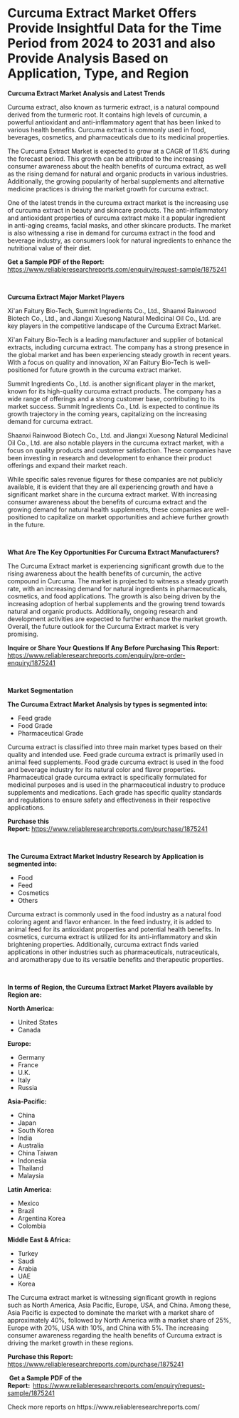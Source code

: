 <p><h1>Curcuma Extract Market Offers Provide Insightful Data for the Time Period from 2024 to 2031 and also Provide Analysis Based on Application, Type, and Region</h1></p><p><strong>Curcuma Extract Market Analysis and Latest Trends</strong></p>
<p><p>Curcuma extract, also known as turmeric extract, is a natural compound derived from the turmeric root. It contains high levels of curcumin, a powerful antioxidant and anti-inflammatory agent that has been linked to various health benefits. Curcuma extract is commonly used in food, beverages, cosmetics, and pharmaceuticals due to its medicinal properties.</p><p>The Curcuma Extract Market is expected to grow at a CAGR of 11.6% during the forecast period. This growth can be attributed to the increasing consumer awareness about the health benefits of curcuma extract, as well as the rising demand for natural and organic products in various industries. Additionally, the growing popularity of herbal supplements and alternative medicine practices is driving the market growth for curcuma extract.</p><p>One of the latest trends in the curcuma extract market is the increasing use of curcuma extract in beauty and skincare products. The anti-inflammatory and antioxidant properties of curcuma extract make it a popular ingredient in anti-aging creams, facial masks, and other skincare products. The market is also witnessing a rise in demand for curcuma extract in the food and beverage industry, as consumers look for natural ingredients to enhance the nutritional value of their diet.</p></p>
<p><strong>Get a Sample PDF of the Report:&nbsp;</strong> <a href="https://www.reliableresearchreports.com/enquiry/request-sample/1875241">https://www.reliableresearchreports.com/enquiry/request-sample/1875241</a></p>
<p>&nbsp;</p>
<p><strong>Curcuma Extract Major Market Players</strong></p>
<p><p>Xi'an Faitury Bio-Tech, Summit Ingredients Co., Ltd., Shaanxi Rainwood Biotech Co., Ltd., and Jiangxi Xuesong Natural Medicinal Oil Co., Ltd. are key players in the competitive landscape of the Curcuma Extract Market.</p><p>Xi'an Faitury Bio-Tech is a leading manufacturer and supplier of botanical extracts, including curcuma extract. The company has a strong presence in the global market and has been experiencing steady growth in recent years. With a focus on quality and innovation, Xi'an Faitury Bio-Tech is well-positioned for future growth in the curcuma extract market.</p><p>Summit Ingredients Co., Ltd. is another significant player in the market, known for its high-quality curcuma extract products. The company has a wide range of offerings and a strong customer base, contributing to its market success. Summit Ingredients Co., Ltd. is expected to continue its growth trajectory in the coming years, capitalizing on the increasing demand for curcuma extract.</p><p>Shaanxi Rainwood Biotech Co., Ltd. and Jiangxi Xuesong Natural Medicinal Oil Co., Ltd. are also notable players in the curcuma extract market, with a focus on quality products and customer satisfaction. These companies have been investing in research and development to enhance their product offerings and expand their market reach.</p><p>While specific sales revenue figures for these companies are not publicly available, it is evident that they are all experiencing growth and have a significant market share in the curcuma extract market. With increasing consumer awareness about the benefits of curcuma extract and the growing demand for natural health supplements, these companies are well-positioned to capitalize on market opportunities and achieve further growth in the future.</p></p>
<p>&nbsp;</p>
<p><strong>What Are The Key Opportunities For Curcuma Extract Manufacturers?</strong></p>
<p><p>The Curcuma Extract market is experiencing significant growth due to the rising awareness about the health benefits of curcumin, the active compound in Curcuma. The market is projected to witness a steady growth rate, with an increasing demand for natural ingredients in pharmaceuticals, cosmetics, and food applications. The growth is also being driven by the increasing adoption of herbal supplements and the growing trend towards natural and organic products. Additionally, ongoing research and development activities are expected to further enhance the market growth. Overall, the future outlook for the Curcuma Extract market is very promising.</p></p>
<p><strong>Inquire or Share Your Questions If Any Before Purchasing This Report:</strong> <a href="https://www.reliableresearchreports.com/enquiry/pre-order-enquiry/1875241">https://www.reliableresearchreports.com/enquiry/pre-order-enquiry/1875241</a></p>
<p>&nbsp;</p>
<p><strong>Market Segmentation</strong></p>
<p><strong>The Curcuma Extract Market Analysis by types is segmented into:</strong></p>
<p><ul><li>Feed grade</li><li>Food Grade</li><li>Pharmaceutical Grade</li></ul></p>
<p><p>Curcuma extract is classified into three main market types based on their quality and intended use. Feed grade curcuma extract is primarily used in animal feed supplements. Food grade curcuma extract is used in the food and beverage industry for its natural color and flavor properties. Pharmaceutical grade curcuma extract is specifically formulated for medicinal purposes and is used in the pharmaceutical industry to produce supplements and medications. Each grade has specific quality standards and regulations to ensure safety and effectiveness in their respective applications.</p></p>
<p><strong>Purchase this Report:&nbsp;</strong><a href="https://www.reliableresearchreports.com/purchase/1875241">https://www.reliableresearchreports.com/purchase/1875241</a></p>
<p>&nbsp;</p>
<p><strong>The Curcuma Extract Market Industry Research by Application is segmented into:</strong></p>
<p><ul><li>Food</li><li>Feed</li><li>Cosmetics</li><li>Others</li></ul></p>
<p><p>Curcuma extract is commonly used in the food industry as a natural food coloring agent and flavor enhancer. In the feed industry, it is added to animal feed for its antioxidant properties and potential health benefits. In cosmetics, curcuma extract is utilized for its anti-inflammatory and skin brightening properties. Additionally, curcuma extract finds varied applications in other industries such as pharmaceuticals, nutraceuticals, and aromatherapy due to its versatile benefits and therapeutic properties.</p></p>
<p>&nbsp;</p>
<p><strong>In terms of Region, the Curcuma Extract Market Players available by Region are:</strong></p>
<p>
    <p> <strong> North America: </strong>
        <ul>
            <li>United States</li>
            <li>Canada</li>
        </ul>
        </p> 
    <p> <strong> Europe: </strong>
        <ul>
            <li>Germany</li>
            <li>France</li>
            <li>U.K.</li>
            <li>Italy</li>
            <li>Russia</li>
        </ul>
        </p> 
    <p> <strong> Asia-Pacific: </strong>
        <ul>
            <li>China</li>
            <li>Japan</li>
            <li>South Korea</li>
            <li>India</li>
            <li>Australia</li>
            <li>China Taiwan</li>
            <li>Indonesia</li>
            <li>Thailand</li>
            <li>Malaysia</li>
        </ul>
        </p> 
    <p> <strong> Latin America: </strong>
        <ul>
            <li>Mexico</li>
            <li>Brazil</li>
            <li>Argentina Korea</li>
            <li>Colombia</li>
        </ul>
        </p> 
    <p> <strong> Middle East & Africa: </strong>
        <ul>
            <li>Turkey</li>
            <li>Saudi</li>
            <li>Arabia</li>
            <li>UAE</li>
            <li>Korea</li>
        </ul>
    </p>
    </p>
<p><p>The Curcuma extract market is witnessing significant growth in regions such as North America, Asia Pacific, Europe, USA, and China. Among these, Asia Pacific is expected to dominate the market with a market share of approximately 40%, followed by North America with a market share of 25%, Europe with 20%, USA with 10%, and China with 5%. The increasing consumer awareness regarding the health benefits of Curcuma extract is driving the market growth in these regions.</p></p>
<p><strong>Purchase this Report: </strong><a href="https://www.reliableresearchreports.com/purchase/1875241">https://www.reliableresearchreports.com/purchase/1875241</a></p>
<p>&nbsp;<strong>Get a Sample PDF of the Report:&nbsp;&nbsp;</strong><a href="https://www.reliableresearchreports.com/enquiry/request-sample/1875241">https://www.reliableresearchreports.com/enquiry/request-sample/1875241</a></p>
<p><strong></strong></p>
<p>Check more reports on https://www.reliableresearchreports.com/</p>